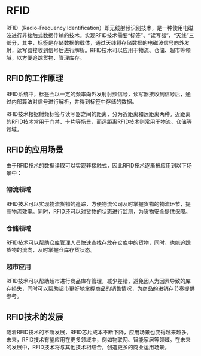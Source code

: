 # RFID

RFID（Radio-Frequency Identification）即无线射频识别技术，是一种使用电磁波进行非接触式数据传输的技术。实现RFID技术需要“标签”、“读写器”、“天线”三部分，其中，标签是存储数据的载体，通过天线将存储数据的电磁波信号向外发射，读写器接收到信号后进行解析。RFID技术可以应用于物流、仓储、超市等领域，以方便追踪货物、管理库存。

## RFID的工作原理

RFID系统中，标签会以一定的频率向外发射射频信号，读写器接收到信号后，通过内部算法对信号进行解析，并得到标签中存储的数据。

RFID技术根据射频标签与读写器之间的距离，分为近距离和远距离两种。近距离的RFID技术常用于门禁、卡片等场景，而远距离RFID技术则常用于物流、仓储等领域。

## RFID的应用场景

由于RFID技术的数据读取可以实现非接触式，因此RFID技术逐渐被应用到以下场景中：

### 物流领域

RFID技术可以实现物流货物的追踪，方便物流公司及时掌握货物的物流环节，提高物流效率。同时，RFID还可以对货物的状态进行监测，为货物安全提供保障。

### 仓储领域

RFID技术可以帮助仓库管理人员快速查找存放在仓库中的货物，同时，也能追踪货物的流向，及时掌握仓库存货状态。

### 超市应用

RFID技术可以帮助超市进行商品库存管理，减少差错，避免因人为因素导致的库存损失，同时可以帮助超市更好地掌握商品的销售情况，为商品的进销存节奏提供参考。

## RFID技术的发展

随着RFID技术的不断发展，RFID芯片成本不断下降，应用场景也变得越来越多。未来，RFID技术有望应用在更多领域中，例如物联网、智能家居等领域。在未来的发展中，RFID技术将与其他技术相结合，创造更多的商业运用场景。